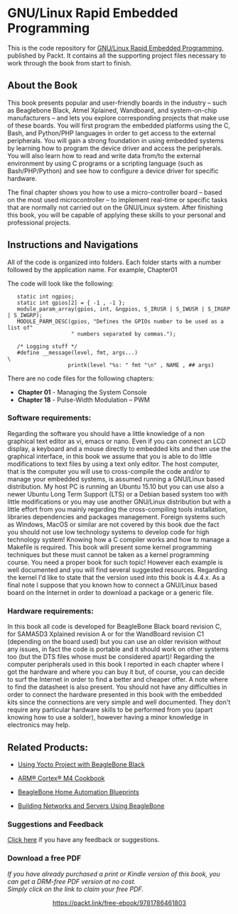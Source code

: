


# GNU/Linux Rapid Embedded Programming
This is the code repository for [GNU/Linux Rapid Embedded Programming](https://www.packtpub.com/hardware-and-creative/gnulinux-rapid-embedded-programming?utm_source=github&utm_medium=repository&utm_content=9781786461803), published by Packt. It contains all the supporting project files necessary to work through the book from start to finish.

## About the Book
This book presents popular and user-friendly boards in the industry – such as Beaglebone Black, Atmel Xplained, Wandboard, and system-on-chip manufacturers – and lets you explore corresponding projects that make use of these boards. You will first program the embedded platforms using the C, Bash, and Python/PHP languages in order to get access to the external peripherals. You will gain a strong foundation in using embedded systems by learning how to program the device driver and access the peripherals. You will also learn how to read and write data from/to the external environment by using C programs or a scripting language (such as Bash/PHP/Python) and see how to configure a device driver for specific hardware.

The final chapter shows you how to use a micro-controller board – based on the most used microcontroller – to implement real-time or specific tasks that are normally not carried out on the GNU/Linux system. After finishing this book, you will be capable of applying these skills to your personal and professional projects.

## Instructions and Navigations
All of the code is organized into folders. Each folder starts with a number followed by the application name. For example, Chapter01

The code will look like the following:
       
       static int ngpios;
       static int gpios[2] = { -1 , -1 };
       module_param_array(gpios, int, &ngpios, S_IRUSR | S_IWUSR | S_IRGRP | S_IWGRP);
       MODULE_PARM_DESC(gpios, "Defines the GPIOs number to be used as a list of"
                        " numbers separated by commas.");

       /* Logging stuff */
       #define __message(level, fmt, args...)                                  \
                       printk(level "%s: " fmt "\n" , NAME , ## args)

There are no code files for the following chapters:

- **Chapter 01**  - Managing the System Console
- **Chapter 18**  - Pulse-Width Modulation – PWM

### Software requirements:

Regarding the software you should have a little knowledge of a non graphical text editor as
vi, emacs or nano. Even if you can connect an LCD display, a keyboard and a mouse
directly to embedded kits and then use the graphical interface, in this book we assume that
you is able to do little modifications to text files by using a text only editor.
The host computer, that is the computer you will use to cross-compile the code and/or to
manage your embedded systems, is assumed running a GNU/Linux based distribution. My
host PC is running an Ubuntu 15.10 but you can use also a newer Ubuntu Long Term
Support (LTS) or a Debian based system too with little modifications or you may use
another GNU/Linux distribution but with a little effort from you mainly regarding the
cross-compiling tools installation, libraries dependencies and packages management.
Foreign systems such as Windows, MacOS or similar are not covered by this book due the
fact you should not use low technology systems to develop code for high technology
system!
Knowing how a C compiler works and how to manage a Makefile is required.
This book will present some kernel programming techniques but these must cannot be
taken as a kernel programming course. You need a proper book for such topic! However each
example is well documented and you will find several suggested resources. Regarding the
kernel I'd like to state that the version used into this book is 4.4.x.
As a final note I suppose that you known how to connect a GNU/Linux based board on the
Internet in order to download a package or a generic file.

### Hardware requirements:

In this book all code is developed for BeagleBone Black board revision C, for SAMA5D3
Xplained revision A or for the WandBoard revision C1 (depending on the board used) but
you can use an older revision without any issues, in fact the code is portable and it should
work on other systems too (but the DTS files whose must be considered apart)!
Regarding the computer peripherals used in this book I reported in each chapter where I
got the hardware and where you can buy it but, of course, you can decide to surf the
Internet in order to find a better and cheaper offer. A note where to find the datasheet is
also present.
You should not have any difficulties in order to connect the hardware presented in this
book with the embedded kits since the connections are very simple and well documented.
They don't require any particular hardware skills to be performed from you (apart knowing
how to use a solder), however having a minor knowledge in electronics may help.


## Related Products:

* [Using Yocto Project with BeagleBone Black]( https://www.packtpub.com/hardware-and-creative/yocto-beaglebone?utm_source=github&utm_medium=repository&utm_content=9781785289736 )

* [ARM® Cortex® M4 Cookbook]( https://www.packtpub.com/hardware-and-creative/arm-cortex-m4-cookbook?utm_source=github&utm_medium=repository&utm_content=9781782176503 )

* [BeagleBone Home Automation Blueprints]( https://www.packtpub.com/hardware-and-creative/beaglebone-home-automation-blueprints?utm_source=github&utm_medium=repository&utm_content=9781783986026 )

* [Building Networks and Servers Using BeagleBone]( https://www.packtpub.com/hardware-and-creative/building-networks-and-servers-using-beaglebone?utm_source=github&utm_medium=repository&utm_content=9781784390204 )

### Suggestions and Feedback
[Click here]( https://docs.google.com/forms/d/e/1FAIpQLSe5qwunkGf6PUvzPirPDtuy1Du5Rlzew23UBp2S-P3wB-GcwQ/viewform ) if you have any feedback or suggestions.


### Download a free PDF

 <i>If you have already purchased a print or Kindle version of this book, you can get a DRM-free PDF version at no cost.<br>Simply click on the link to claim your free PDF.</i>
<p align="center"> <a href="https://packt.link/free-ebook/9781786461803">https://packt.link/free-ebook/9781786461803 </a> </p>